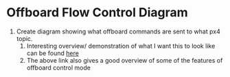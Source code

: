 # Offboard Flow Control Diagram
1. Create diagram showing what offboard commands are sent to what px4 topic.
	1. Interesting overview/ demonstration of what I want this to look like can be found [here](https://www.youtube.com/watch?v=PeiHbkxyFUg&ab_channel=DennisBaldwin) 
	2. The above link also gives a good overview of some of the features of offboard control mode
